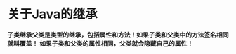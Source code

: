 关于Java的继承
===================================================================
**子类继承父类是类型的继承，包括属性和方法！如果子类和父类中的方法签名相同就叫覆盖！
如果子类和父类的属性相同，父类就会隐藏自己的属性！**
